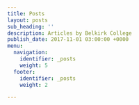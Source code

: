 ```yaml
---
title: Posts
layout: posts
sub_heading: ''
description: Articles by Belkirk College
publish_date: 2017-11-01 03:00:00 +0000
menu:
  navigation:
    identifier: _posts
    weight: 5
  footer:
    identifier: _posts
    weight: 2

---
```

